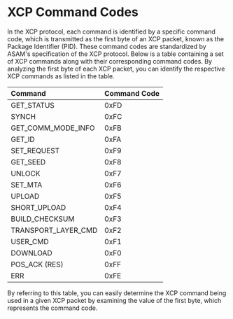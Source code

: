 
# XCP Command Codes

In the XCP protocol, each command is identified by a specific command code, which is transmitted as the first byte of an XCP packet, known as the Package Identifier (PID). These command codes are standardized by ASAM's specification of the XCP protocol. Below is a table containing a set of XCP commands along with their corresponding command codes. By analyzing the first byte of each XCP packet, you can identify the respective XCP commands as listed in the table.

| Command             | Command Code |
| :------------------ | ------------ |
| GET_STATUS          | 0xFD         |
| SYNCH               | 0xFC         |
| GET_COMM_MODE_INFO  | 0xFB         |
| GET_ID              | 0xFA         |
| SET_REQUEST         | 0xF9         |
| GET_SEED            | 0xF8         |
| UNLOCK              | 0xF7         |
| SET_MTA             | 0xF6         |
| UPLOAD              | 0xF5         |
| SHORT_UPLOAD        | 0xF4         |
| BUILD_CHECKSUM      | 0xF3         |
| TRANSPORT_LAYER_CMD | 0xF2         |
| USER_CMD            | 0xF1         |
| DOWNLOAD            | 0xF0         |
| POS_ACK (RES)       | 0xFF         |
| ERR                 | 0xFE         |

By referring to this table, you can easily determine the XCP command being used in a given XCP packet by examining the value of the first byte, which represents the command code.
